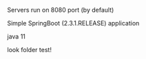 Servers run on 8080 port (by default)

Simple SpringBoot (2.3.1.RELEASE) application

java 11

look folder test!